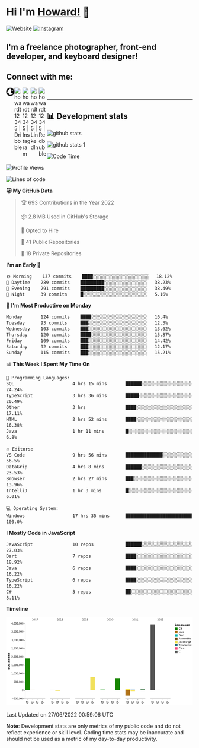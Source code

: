# Hi I'm [Howard!][website] 👋

[![Website](https://img.shields.io/website?label=howardt12345.com&style=for-the-badge&url=https%3A%2F%2Fhowardt12345.com)](https://howardt12345.com)
[![Instagram](https://img.shields.io/badge/instagram-%23E4405F.svg?&style=for-the-badge&logo=instagram&logoColor=white)](https://instagram.com/howardt12345)

I'm a freelance photographer, front-end developer, and keyboard designer!
---

## Connect with me:

[<img align="left" alt="howardt12345.com" width="22px" src="https://raw.githubusercontent.com/iconic/open-iconic/master/svg/globe.svg" />][website]
[<img align="left" alt="howardt12345 | Dribbble" width="22px" src="https://cdn.jsdelivr.net/npm/simple-icons@v3/icons/dribbble.svg" />][dribbble]
[<img align="left" alt="howardt12345 | Instagram" width="22px" src="https://cdn.jsdelivr.net/npm/simple-icons@v3/icons/instagram.svg" />][instagram]
[<img align="left" alt="howardt12345 | LinkedIn" width="22px" src="https://cdn.jsdelivr.net/npm/simple-icons@v3/icons/linkedin.svg" />][linkedin]
[<img align="left" alt="howardt12345 | Redbubble" width="22px" src="https://cdn.jsdelivr.net/npm/simple-icons@v3/icons/redbubble.svg" />][redbubble]

<br />

---

## 📊 Development stats

![github stats](https://github-readme-stats.vercel.app/api?username=howardt12345&show_icons=true&hide_border=true&theme=dark&hide=contribs,issues)

![github stats 1](https://github-readme-stats.vercel.app/api/top-langs?username=howardt12345&langs_count=8&show_icons=true&hide_border=true&theme=dark&layout=compact)

<!--START_SECTION:waka-->
![Code Time](http://img.shields.io/badge/Code%20Time-0%20secs-blue)

![Profile Views](http://img.shields.io/badge/Profile%20Views-0-blue)

![Lines of code](https://img.shields.io/badge/From%20Hello%20World%20I%27ve%20Written-7%20Million%20lines%20of%20code-blue)

**🐱 My GitHub Data** 

> 🏆 693 Contributions in the Year 2022
 > 
> 📦 2.8 MB Used in GitHub's Storage 
 > 
> 💼 Opted to Hire
 > 
> 📜 41 Public Repositories 
 > 
> 🔑 18 Private Repositories  
 > 
**I'm an Early 🐤** 

```text
🌞 Morning    137 commits    ████░░░░░░░░░░░░░░░░░░░░░   18.12% 
🌆 Daytime    289 commits    █████████░░░░░░░░░░░░░░░░   38.23% 
🌃 Evening    291 commits    █████████░░░░░░░░░░░░░░░░   38.49% 
🌙 Night      39 commits     █░░░░░░░░░░░░░░░░░░░░░░░░   5.16%

```
📅 **I'm Most Productive on Monday** 

```text
Monday       124 commits    ████░░░░░░░░░░░░░░░░░░░░░   16.4% 
Tuesday      93 commits     ███░░░░░░░░░░░░░░░░░░░░░░   12.3% 
Wednesday    103 commits    ███░░░░░░░░░░░░░░░░░░░░░░   13.62% 
Thursday     120 commits    ████░░░░░░░░░░░░░░░░░░░░░   15.87% 
Friday       109 commits    ███░░░░░░░░░░░░░░░░░░░░░░   14.42% 
Saturday     92 commits     ███░░░░░░░░░░░░░░░░░░░░░░   12.17% 
Sunday       115 commits    ███░░░░░░░░░░░░░░░░░░░░░░   15.21%

```


📊 **This Week I Spent My Time On** 

```text
💬 Programming Languages: 
SQL                      4 hrs 15 mins       ██████░░░░░░░░░░░░░░░░░░░   24.24% 
TypeScript               3 hrs 36 mins       █████░░░░░░░░░░░░░░░░░░░░   20.49% 
Other                    3 hrs               ████░░░░░░░░░░░░░░░░░░░░░   17.11% 
HTML                     2 hrs 52 mins       ████░░░░░░░░░░░░░░░░░░░░░   16.38% 
Java                     1 hr 11 mins        █░░░░░░░░░░░░░░░░░░░░░░░░   6.8%

🔥 Editors: 
VS Code                  9 hrs 56 mins       ██████████████░░░░░░░░░░░   56.5% 
DataGrip                 4 hrs 8 mins        ██████░░░░░░░░░░░░░░░░░░░   23.53% 
Browser                  2 hrs 27 mins       ███░░░░░░░░░░░░░░░░░░░░░░   13.96% 
IntelliJ                 1 hr 3 mins         █░░░░░░░░░░░░░░░░░░░░░░░░   6.01%

💻 Operating System: 
Windows                  17 hrs 35 mins      █████████████████████████   100.0%

```

**I Mostly Code in JavaScript** 

```text
JavaScript               10 repos            ██████░░░░░░░░░░░░░░░░░░░   27.03% 
Dart                     7 repos             ████░░░░░░░░░░░░░░░░░░░░░   18.92% 
Java                     6 repos             ████░░░░░░░░░░░░░░░░░░░░░   16.22% 
TypeScript               6 repos             ████░░░░░░░░░░░░░░░░░░░░░   16.22% 
C#                       3 repos             ██░░░░░░░░░░░░░░░░░░░░░░░   8.11%

```


**Timeline**

![Chart not found](https://raw.githubusercontent.com/howardt12345/howardt12345/master/charts/bar_graph.png) 


 Last Updated on 27/06/2022 00:59:06 UTC
<!--END_SECTION:waka-->

**Note**: Development stats are only metrics of my public code and do not reflect experience or skill level. Coding time stats may be inaccurate and should not be used as a metric of my day-to-day productivity.

[website]: https://howardt12345.com
[dribbble]: https://dribbble.com/howardt12345
[instagram]: https://instagram.com/howardt12345
[linkedin]: https://linkedin.com/in/howardt12345
[redbubble]: https://www.redbubble.com/people/howardt12345/
